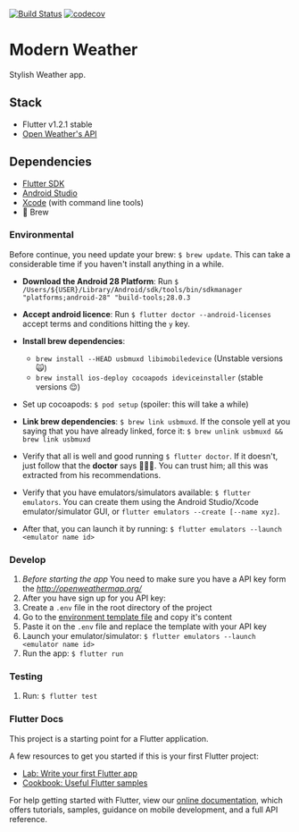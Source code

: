 [![Build Status](https://app.bitrise.io/app/eb18756dca13ce2a/status.svg?token=9oKmzq433Vt7RtIBq7Je3A&branch=master)](https://app.bitrise.io/app/eb18756dca13ce2a) [![codecov](https://codecov.io/gh/jesusbibieca/modern_weather/branch/master/graph/badge.svg)](https://codecov.io/gh/jesusbibieca/modern_weather)

# Modern Weather

Stylish Weather app.

## Stack

* Flutter v1.2.1 stable
* [Open Weather's API](http://openweathermap.org/)

## Dependencies

* [Flutter SDK](https://flutter.dev/docs/get-started/install)
* [Android Studio](https://developer.android.com/studio)
* [Xcode](https://developer.apple.com/xcode/) (with command line tools)
* 🍺 Brew

### Environmental

Before continue, you need update your brew: `$ brew update`. This can take a considerable time if you haven't install anything in a while.

* **Download the Android 28 Platform**: Run `$ /Users/${USER}/Library/Android/sdk/tools/bin/sdkmanager "platforms;android-28" "build-tools;28.0.3`

* **Accept android licence**: Run `$ flutter doctor --android-licenses` accept terms and conditions hitting the `y` key.

* **Install brew dependencies**:
  * `brew install --HEAD usbmuxd libimobiledevice` (Unstable versions 🙀)
  * `brew install ios-deploy cocoapods ideviceinstaller` (stable versions 😌)
* Set up cocoapods: `$ pod setup` (spoiler: this will take a while)
* **Link brew dependencies**: `$ brew link usbmuxd`. If the console yell at you saying that you have already linked, force it: `$ brew unlink usbmuxd && brew link usbmuxd`
* Verify that all is well and good running `$ flutter doctor`. If it doesn't, just follow that the **doctor** says 👨🏻‍⚕️. You can trust him; all this was extracted from his recommendations.
* Verify that you have emulators/simulators available: `$ flutter emulators`. You can create them using the Android Studio/Xcode emulator/simulator GUI, or `flutter emulators --create [--name xyz]`.
* After that, you can launch it by running: `$ flutter emulators --launch <emulator name id>`

### Develop

1. *Before starting the app* You need to make sure you have a API key form the _http://openweathermap.org/_
1. After you have sign up for you API key:
  1. Create a `.env` file in the root directory of the project
  1. Go to the [environment template file](./.env.template) and copy it's content
  1. Paste it on the `.env` file and replace the template with your API key
1. Launch your emulator/simulator: `$ flutter emulators --launch <emulator name id>`
1. Run the app: `$ flutter run`

### Testing

1. Run: `$ flutter test`


### Flutter Docs

This project is a starting point for a Flutter application.

A few resources to get you started if this is your first Flutter project:

- [Lab: Write your first Flutter app](https://flutter.io/docs/get-started/codelab)
- [Cookbook: Useful Flutter samples](https://flutter.io/docs/cookbook)

For help getting started with Flutter, view our 
[online documentation](https://flutter.io/docs), which offers tutorials, 
samples, guidance on mobile development, and a full API reference.
